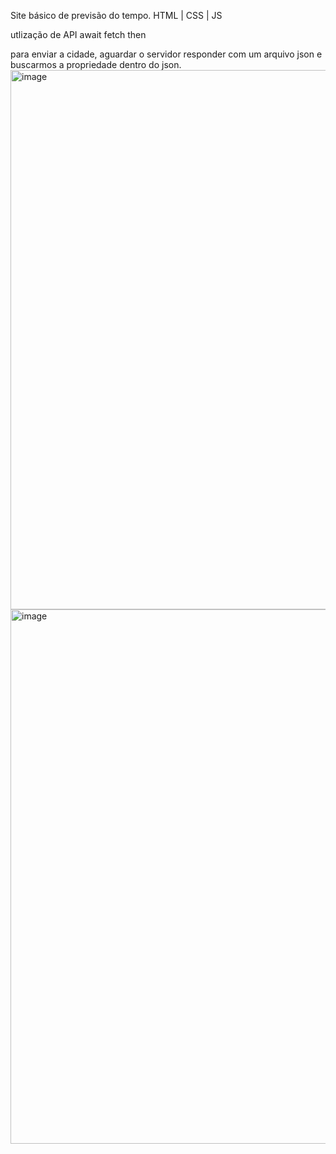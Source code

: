 Site básico de previsão do tempo.
HTML | CSS | JS

utlização de API
await fetch then

para enviar a cidade, aguardar o servidor responder com um arquivo json e buscarmos a propriedade dentro do json.
<img width="1845" height="863" alt="image" src="https://github.com/user-attachments/assets/4e05c581-b94d-4720-8a5d-d626a4aa0ced" />
<img width="748" height="855" alt="image" src="https://github.com/user-attachments/assets/01658b39-ff98-443b-b1c3-023a063482d7" />

